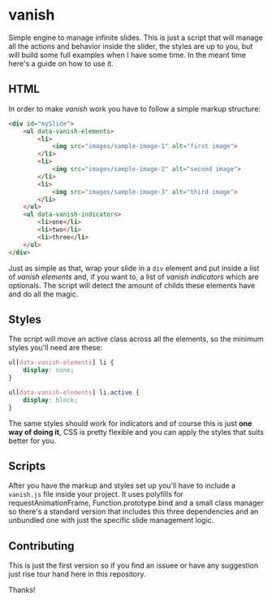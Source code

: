 vanish
======

Simple engine to manage infinite slides. This is just a script that will manage all the actions and behavior inside the slider, the styles are up to you, but will build some full examples when I have some time. In the meant time here's a guide on how to use it.


## HTML

In order to make *vanish* work you have to follow a simple markup structure:

```html
<div id="mySlide">
    <ul data-vanish-elements>
        <li>
            <img src="images/sample-image-1" alt="first image">
        </li>
        <li>
            <img src="images/sample-image-2" alt="second image">
        </li>
        <li>
            <img src="images/sample-image-3" alt="third image">
        </li>
    </ul>
    <ul data-vanish-indicators>
        <li>one</li>
        <li>two</li>
        <li>three</li>
    </ul>
</div>
```

Just as simple as that, wrap your slide in a ```div``` element and put inside a list of *vanish elements* and, if you want to, a list of *vanish indicators* which are optionals. The script will detect the amount of childs these elements have and do all the magic.


## Styles

The script will move an active class across all the elements, so the minimum styles you'll need are these:

```css
ul[data-vanish-elements] li {
    display: none;
}

ul[data-vanish-elements] li.active {
    display: block;
}
```

The same styles should work for indicators and of course this is just **one way of doing it**, CSS is pretty flexible and you can apply the styles that suits better for you.


## Scripts

After you have the markup and styles set up you'll have to include a ```vanish.js``` file inside your project. It uses polyfills for requestAnimationFrame, Function.prototype.bind and a small class manager so there's a standard version that includes this three dependencies and an unbundled one with just the specific slide management logic.


## Contributing

This is just the first version so if you find an issuee or have any suggestion just rise tour hand here in this repository.

Thanks!

